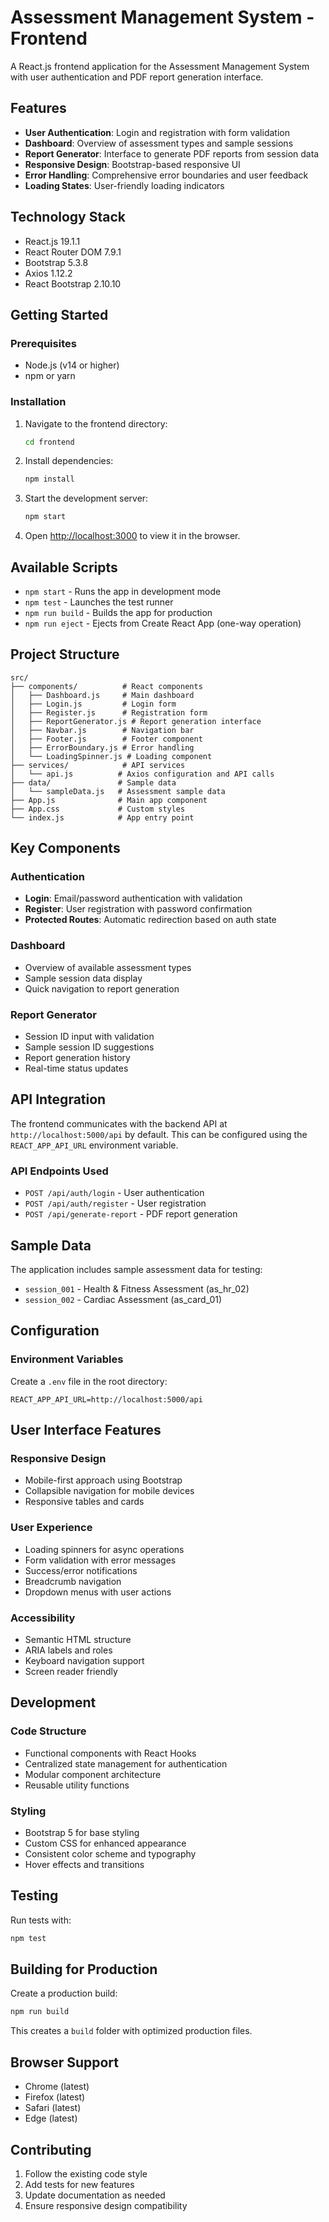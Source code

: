# Assessment Management System - Frontend

A React.js frontend application for the Assessment Management System with user authentication and PDF report generation interface.

## Features

- **User Authentication**: Login and registration with form validation
- **Dashboard**: Overview of assessment types and sample sessions
- **Report Generator**: Interface to generate PDF reports from session data
- **Responsive Design**: Bootstrap-based responsive UI
- **Error Handling**: Comprehensive error boundaries and user feedback
- **Loading States**: User-friendly loading indicators

## Technology Stack

- React.js 19.1.1
- React Router DOM 7.9.1
- Bootstrap 5.3.8
- Axios 1.12.2
- React Bootstrap 2.10.10

## Getting Started

### Prerequisites

- Node.js (v14 or higher)
- npm or yarn

### Installation

1. Navigate to the frontend directory:
   ```bash
   cd frontend
   ```

2. Install dependencies:
   ```bash
   npm install
   ```

3. Start the development server:
   ```bash
   npm start
   ```

4. Open [http://localhost:3000](http://localhost:3000) to view it in the browser.

## Available Scripts

- `npm start` - Runs the app in development mode
- `npm test` - Launches the test runner
- `npm run build` - Builds the app for production
- `npm run eject` - Ejects from Create React App (one-way operation)

## Project Structure

```
src/
├── components/          # React components
│   ├── Dashboard.js     # Main dashboard
│   ├── Login.js         # Login form
│   ├── Register.js      # Registration form
│   ├── ReportGenerator.js # Report generation interface
│   ├── Navbar.js        # Navigation bar
│   ├── Footer.js        # Footer component
│   ├── ErrorBoundary.js # Error handling
│   └── LoadingSpinner.js # Loading component
├── services/            # API services
│   └── api.js          # Axios configuration and API calls
├── data/               # Sample data
│   └── sampleData.js   # Assessment sample data
├── App.js              # Main app component
├── App.css             # Custom styles
└── index.js            # App entry point
```

## Key Components

### Authentication
- **Login**: Email/password authentication with validation
- **Register**: User registration with password confirmation
- **Protected Routes**: Automatic redirection based on auth state

### Dashboard
- Overview of available assessment types
- Sample session data display
- Quick navigation to report generation

### Report Generator
- Session ID input with validation
- Sample session ID suggestions
- Report generation history
- Real-time status updates

## API Integration

The frontend communicates with the backend API at `http://localhost:5000/api` by default. This can be configured using the `REACT_APP_API_URL` environment variable.

### API Endpoints Used
- `POST /api/auth/login` - User authentication
- `POST /api/auth/register` - User registration
- `POST /api/generate-report` - PDF report generation

## Sample Data

The application includes sample assessment data for testing:
- `session_001` - Health & Fitness Assessment (as_hr_02)
- `session_002` - Cardiac Assessment (as_card_01)

## Configuration

### Environment Variables
Create a `.env` file in the root directory:
```
REACT_APP_API_URL=http://localhost:5000/api
```

## User Interface Features

### Responsive Design
- Mobile-first approach using Bootstrap
- Collapsible navigation for mobile devices
- Responsive tables and cards

### User Experience
- Loading spinners for async operations
- Form validation with error messages
- Success/error notifications
- Breadcrumb navigation
- Dropdown menus with user actions

### Accessibility
- Semantic HTML structure
- ARIA labels and roles
- Keyboard navigation support
- Screen reader friendly

## Development

### Code Structure
- Functional components with React Hooks
- Centralized state management for authentication
- Modular component architecture
- Reusable utility functions

### Styling
- Bootstrap 5 for base styling
- Custom CSS for enhanced appearance
- Consistent color scheme and typography
- Hover effects and transitions

## Testing

Run tests with:
```bash
npm test
```

## Building for Production

Create a production build:
```bash
npm run build
```

This creates a `build` folder with optimized production files.

## Browser Support

- Chrome (latest)
- Firefox (latest)
- Safari (latest)
- Edge (latest)

## Contributing

1. Follow the existing code style
2. Add tests for new features
3. Update documentation as needed
4. Ensure responsive design compatibility